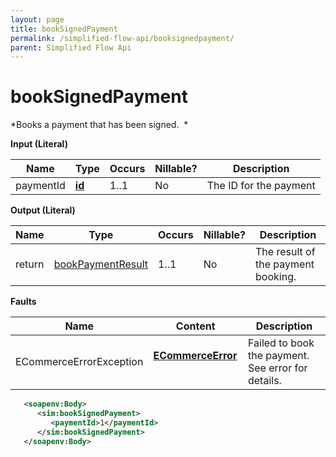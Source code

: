 ```yaml
---
layout: page
title: bookSignedPayment
permalink: /simplified-flow-api/booksignedpayment/
parent: Simplified Flow Api
---
```



# bookSignedPayment 
*Books a payment that has been signed.  *

**Input (Literal)**

| Name      | Type                        | Occurs | Nillable? | Description            |
|-----------|-----------------------------|--------|-----------|------------------------|
| paymentId | **[id](/development/api-types/simple-types/)** | 1..1   | No        | The ID for the payment |

**Output (Literal)**

| Name   | Type                                     | Occurs | Nillable? | Description                        |
|--------|------------------------------------------|--------|-----------|------------------------------------|
| return |  [bookPaymentResult](/development/api-types/bookpaymentresult/)  | 1..1   | No        | The result of the payment booking. |

**Faults**

| Name                     | Content                                  | Description                                        |
|--------------------------|------------------------------------------|----------------------------------------------------|
| ECommerceErrorException  | **[ECommerceError](/development/api-types/ecommerceerror/)**     | Failed to book the payment. See error for details. |

```xml
   <soapenv:Body>
      <sim:bookSignedPayment>
         <paymentId>1</paymentId>
      </sim:bookSignedPayment>
   </soapenv:Body>
```
